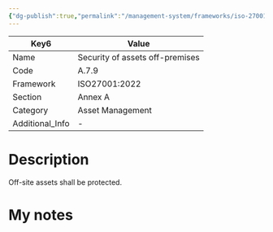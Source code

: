 ```yaml
---
{"dg-publish":true,"permalink":"/management-system/frameworks/iso-27001-2022/iso-27001-2022-a-7-9/","tags":["requirement"],"noteIcon":"1"}
---
```



<div><table class="dataview table-view-table"><thead class="table-view-thead"><tr class="table-view-tr-header"><th class="table-view-th"><span>Key</span><span class="dataview small-text">6</span></th><th class="table-view-th"><span>Value</span></th></tr></thead><tbody class="table-view-tbody"><tr><td><span>Name</span></td><td><span>Security of assets off-premises</span></td></tr><tr><td><span>Code</span></td><td><span>A.7.9</span></td></tr><tr><td><span>Framework</span></td><td><span>ISO27001:2022</span></td></tr><tr><td><span>Section</span></td><td><span>Annex A</span></td></tr><tr><td><span>Category</span></td><td><span>Asset Management</span></td></tr><tr><td><span>Additional_Info</span></td><td><span>-</span></td></tr></tbody></table></div>

# Description

Off-site assets shall be protected.

# My notes
